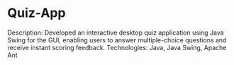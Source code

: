 # Quiz-App
Description: Developed an interactive desktop quiz application using Java Swing for the GUI, enabling users to answer multiple-choice questions and receive instant scoring feedback.
Technologies: Java, Java Swing, Apache Ant
